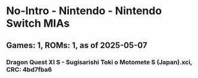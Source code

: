 # No-Intro - Nintendo - Nintendo Switch MIAs
## Games: 1, ROMs: 1, as of 2025-05-07

### Dragon Quest XI S - Sugisarishi Toki o Motomete S (Japan).xci, CRC: 4bd7fba6
